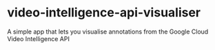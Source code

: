 # video-intelligence-api-visualiser
A simple app that lets you visualise annotations from the Google Cloud Video Intelligence API
